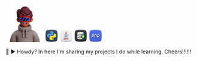    <img src ="man.png" width="20%" height="20%"/>  <img src ="python.png" width="7%" height="7%"/> <img src ="java.png" width="7%" height="7%"/> <img src ="mongo-db.png" width="7%" height="7%"/> <img src ="php.png" width="7%" height="7%"/> 
   
   
   👋 ▶ Howdy? In here I'm sharing my projects I do while learning.
         Cheers!!!!!!

  



<!---
PrabashanaDev/PrabashanaDev is a ✨ special ✨ repository because its `README.md` (this file) appears on your GitHub profile.
You can click the Preview link to take a look at your changes.
--->
